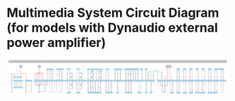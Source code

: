 # Multimedia System Circuit Diagram (for models with Dynaudio external power amplifier)

![](../../res/6/G082141.svg)